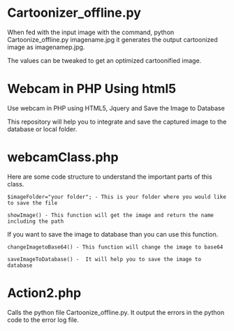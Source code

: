 # Cartoonizer_offline.py
When fed with the input image with the command,
python Cartoonize_offline.py imagename.jpg
it generates the output cartoonized image as imagenamep.jpg.

The values can be tweaked to get an optimized cartoonified image.

# Webcam in PHP Using html5
Use webcam in PHP using HTML5, Jquery and Save the Image to Database

This repository will help you to integrate and save the captured image to the database or local folder.

# webcamClass.php
Here are some code structure to understand the important parts of this class.
````
$imageFolder="your folder"; - This is your folder where you would like to save the file
````
````
showImage() - This function will get the image and return the name including the path
````
If you want to save the image to database than you can use this function.
````
changeImagetoBase64() - This function will change the image to base64 
````
````
saveImageToDatabase() -  It will help you to save the image to database
````

# Action2.php
Calls the python file Cartoonize_offline.py.
It output the errors in the python code to the error log file.